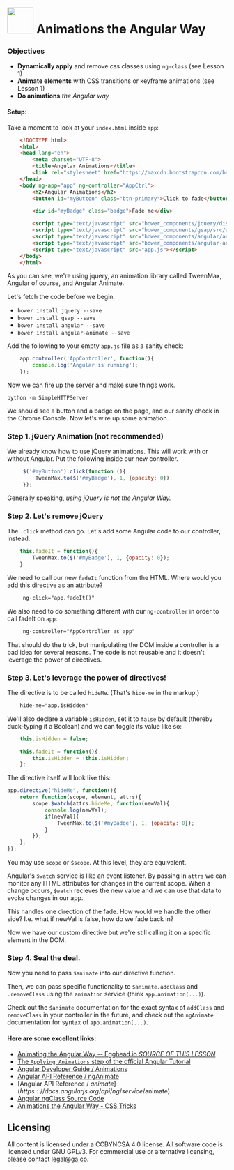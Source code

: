 # <img src="https://cloud.githubusercontent.com/assets/7833470/10899314/63829980-8188-11e5-8cdd-4ded5bcb6e36.png" height="60"> Animations the Angular Way

<!--11:56 WDI3 -->
<!--11:55 15 minutes -->

### Objectives
- **Dynamically apply** and remove css classes using `ng-class` (see Lesson 1)
- **Animate elements** with CSS transitions or keyframe animations (see Lesson 1)
- **Do animations** _the Angular way_

#### Setup:

Take a moment to look at your `index.html` inside `app`:

```html
    <!DOCTYPE html>
    <html>
    <head lang="en">
        <meta charset="UTF-8">
        <title>Angular Animations</title>
        <link rel="stylesheet" href="https://maxcdn.bootstrapcdn.com/bootstrap/3.3.6/css/bootstrap.min.css"/>
    </head>
    <body ng-app="app" ng-controller="AppCtrl">
        <h2>Angular Animations</h2>
        <button id="myButton" class="btn-primary">Click to fade</button>

        <div id="myBadge" class="badge">Fade me</div>

        <script type="text/javascript" src="bower_components/jquery/dist/jquery.min.js"></script>
        <script type="text/javascript" src="bower_components/gsap/src/uncompressed/TweenMax.js"></script>
        <script type="text/javascript" src="bower_components/angular/angular.min.js"></script>
        <script type="text/javascript" src="bower_components/angular-animate/angular-animate.min.js"></script>
        <script type="text/javascript" src="app.js"></script>
    </body>
    </html>

```

As you can see, we're using jquery, an animation library called TweenMax, Angular of course, and Angular Animate.

Let's fetch the code before we begin.

- `bower install jquery --save`
- `bower install gsap --save`
- `bower install angular --save`
- `bower install angular-animate --save`

Add the following to your empty `app.js` file as a sanity check:

```js
    app.controller('AppController', function(){
        console.log('Angular is running');
    });
```

Now we can fire up the server and make sure things work.

`python -m SimpleHTTPServer`

We should see a button and a badge on the page, and our sanity check in the Chrome Console. Now let's wire up some animation.

<!--12:04 WDI3 -->
<!--12:10 3 minutes -->

### Step 1. jQuery Animation (not recommended)

We already know how to use jQuery animations. This will work with or without Angular.  Put the following inside our new controller.

```js
     $('#myButton').click(function (){
         TweenMax.to($('#myBadge'), 1, {opacity: 0});        
     });

```

Generally speaking, _using jQuery is not the Angular Way._

<!--12:10 WDI3 turning over to devs -->
<!--12:13 7 minutes-->
### Step 2. Let's remove jQuery 

The `.click` method can go. Let's add some Angular code to our controller, instead.

```js
    this.fadeIt = function(){
        TweenMax.to($('#myBadge'), 1, {opacity: 0});        
    }  

```

We need to call our new `fadeIt` function from the HTML. Where would you add this directive as an attribute?

```html
     ng-click="app.fadeIt()"
 ```

We also need to do something different with our `ng-controller` in order to call fadeIt on `app`:

```html 
     ng-controller="AppController as app"
```

That should do the trick, but manipulating the DOM inside a controller is a bad idea for several reasons. The code is not reusable and it doesn't leverage the power of directives.

<!--12:19 WDI3, decided to just demo the rest, ended 12:31 -->
<!--12:20 5 minutes -->

### Step 3. Let's leverage the power of directives!

The directive is to be called `hideMe`. (That's `hide-me` in the markup.)

```html
    hide-me="app.isHidden"
```

We'll also declare a variable `isHidden`, set it to `false` by default (thereby duck-typing it a Boolean) and we can toggle its value like so:

```js
    this.isHidden = false;

    this.fadeIt = function(){
        this.isHidden = !this.isHidden;
    };

```
The directive itself will look like this:

```js
app.directive("hideMe", function(){
    return function(scope, element, attrs){
        scope.$watch(attrs.hideMe, function(newVal){
            console.log(newVal);
            if(newVal){
                TweenMax.to($('#myBadge'), 1, {opacity: 0}); 
            }
        }); 
    };
});
```

You may use `scope` or `$scope`. At this level, they are equivalent.

Angular's `$watch` service is like an event listener. By passing in `attrs` we can monitor any HTML attributes for changes in the current scope. When a change occurs, `$watch` recieves the new value and we can use that data to evoke changes in our app.

This handles one direction of the fade.  How would we handle the other side?  I.e. what if newVal is false, how do we fade back in?

<!--
            else {
            	TweenMax.to($('#myBadge'), 1, {opacity: 1});
            }
-->

Now we have our custom directive but we're still calling it on a specific element in the DOM.

<!--12:25 5 minutes -->

### Step 4. Seal the deal.

Now you need to pass `$animate` into our directive function. 

Then, we can pass specific functionality to `$animate.addClass` and `.removeClass` using the `animation` service (think `app.animation(...)`).  

<!--

    app.directive("hideMe", function($animate) {
    	return function(scope, element, attrs) {
        scope.$watch(attrs.hideMe, function(newVal){
            console.log(newVal);
            if(newVal){
              $animate.addClass(element, "fade"); 
            }
            else {
            	$animate.removeClass(element, "fade");
            }
        }); 
    	};
    });

    app.animation(".fade", function() {
	    return { 
	        addClass: function(element, className){
	          TweenMax.to(element, 1, {opacity: 0}); 
	        },
	        removeClass: function(element, className){
	          TweenMax.to(element, 1, {opacity: 1});
	        }
	    };
    });
    
-->

Check out the `$animate` documentation for the exact syntax of `addClass` and `removeClass` in your controller in the future, and check out the `ngAnimate` documentation for syntax of `app.animation(...)`. 

#### Here are some excellent links:

* [Animating the Angular Way -- Egghead.io *SOURCE OF THIS LESSON*](https://egghead.io/lessons/angularjs-animating-the-angular-way)
* [The `Applying Animations` step of the official Angular Tutorial](https://docs.angularjs.org/tutorial/step_12)
* [Angular Developer Guide / Animations](https://docs.angularjs.org/guide/animations)
* [Angular API Reference / ngAnimate](https://docs.angularjs.org/api/ngAnimate)
* [Angular API Reference / $animate](https://docs.angularjs.org/api/ng/service/$animate)
* [Angular ngClass Source Code](https://github.com/angular/angular.js/blob/master/src/ng/directive/ngClass.js)
* [Animations the Angular Way - CSS Tricks](https://css-tricks.com/animations-the-angular-way/)

## Licensing
All content is licensed under a CC­BY­NC­SA 4.0 license.
All software code is licensed under GNU GPLv3. For commercial use or alternative licensing, please contact legal@ga.co.
